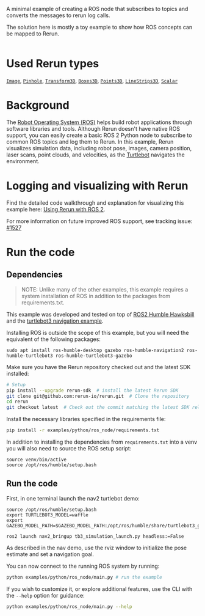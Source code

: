 <!--[metadata]
title = "ROS Node"
tags = ["2D", "3D", "mesh", "pinhole-camera", "ros", "time-series"]
thumbnail = "https://static.rerun.io/ros-node/93169b35c17f5ec02d94150efb74c7ba06372842/480w.png"
thumbnail_dimensions = [480, 480]
-->

A minimal example of creating a ROS node that subscribes to topics and converts the messages to rerun log calls.

The solution here is mostly a toy example to show how ROS concepts can be mapped to Rerun.

<picture>
  <source media="(max-width: 480px)" srcset="https://static.rerun.io/ros_node/de224f02697d8fa26a387e497ef5823a68122356/480w.png">
  <source media="(max-width: 768px)" srcset="https://static.rerun.io/ros_node/de224f02697d8fa26a387e497ef5823a68122356/768w.png">
  <source media="(max-width: 1024px)" srcset="https://static.rerun.io/ros_node/de224f02697d8fa26a387e497ef5823a68122356/1024w.png">
  <source media="(max-width: 1200px)" srcset="https://static.rerun.io/ros_node/de224f02697d8fa26a387e497ef5823a68122356/1200w.png">
  <img src="https://static.rerun.io/ros_node/de224f02697d8fa26a387e497ef5823a68122356/full.png" alt="">
</picture>

# Used Rerun types
[`Image`](https://www.rerun.io/docs/reference/types/archetypes/image), [`Pinhole`](https://www.rerun.io/docs/reference/types/archetypes/pinhole), [`Transform3D`](https://www.rerun.io/docs/reference/types/archetypes/transform3d), [`Boxes3D`](https://www.rerun.io/docs/reference/types/archetypes/boxes3d), [`Points3D`](https://www.rerun.io/docs/reference/types/archetypes/points3d), [`LineStrips3D`](https://www.rerun.io/docs/reference/types/archetypes/line_strips3d), [`Scalar`](https://www.rerun.io/docs/reference/types/archetypes/scalar)

# Background
The [Robot Operating System (ROS)](https://www.ros.org) helps build robot applications through software libraries and tools.
Although Rerun doesn't have native ROS support, you can easily create a basic ROS 2 Python node to subscribe to common ROS topics and log them to Rerun.
In this example, Rerun visualizes simulation data, including robot pose, images, camera position, laser scans, point clouds, and velocities, as the [Turtlebot](http://wiki.ros.org/turtlebot3) navigates the environment.

# Logging and visualizing with Rerun

Find the detailed code walkthrough and explanation for visualizing this example here: [Using Rerun with ROS 2](https://www.rerun.io/docs/howto/ros2-nav-turtlebot).

For more information on future improved ROS support, see tracking issue: [#1527](https://github.com/rerun-io/rerun/issues/1537)

# Run the code

## Dependencies

> NOTE: Unlike many of the other examples, this example requires a system installation of ROS
in addition to the packages from requirements.txt.

This example was developed and tested on top of [ROS2 Humble Hawksbill](https://docs.ros.org/en/humble/index.html)
and the [turtlebot3 navigation example](https://navigation.ros.org/getting_started/index.html).

Installing ROS is outside the scope of this example, but you will need the equivalent of the following packages:
```
sudo apt install ros-humble-desktop gazebo ros-humble-navigation2 ros-humble-turtlebot3 ros-humble-turtlebot3-gazebo
```

Make sure you have the Rerun repository checked out and the latest SDK installed:
```bash
# Setup
pip install --upgrade rerun-sdk  # install the latest Rerun SDK
git clone git@github.com:rerun-io/rerun.git  # Clone the repository
cd rerun
git checkout latest  # Check out the commit matching the latest SDK release
```
Install the necessary libraries specified in the requirements file:
```bash
pip install -r examples/python/ros_node/requirements.txt
```

In addition to installing the dependencies from `requirements.txt` into a venv you will also need to source the
ROS setup script:
```
source venv/bin/active
source /opt/ros/humble/setup.bash
```

## Run the code

First, in one terminal launch the nav2 turtlebot demo:
```
source /opt/ros/humble/setup.bash
export TURTLEBOT3_MODEL=waffle
export GAZEBO_MODEL_PATH=$GAZEBO_MODEL_PATH:/opt/ros/humble/share/turtlebot3_gazebo/models

ros2 launch nav2_bringup tb3_simulation_launch.py headless:=False
```

As described in the nav demo, use the rviz window to initialize the pose estimate and set a navigation goal.

You can now connect to the running ROS system by running:
```bash
python examples/python/ros_node/main.py # run the example
```

If you wish to customize it, or explore additional features, use the CLI with the `--help` option for guidance:
```bash
python examples/python/ros_node/main.py --help
```


[//]: # (First, in one terminal launch the nav2 turtlebot demo:)

[//]: # (```)

[//]: # (source /opt/ros/humble/setup.bash)

[//]: # (export TURTLEBOT3_MODEL=waffle)

[//]: # (export GAZEBO_MODEL_PATH=$GAZEBO_MODEL_PATH:/opt/ros/humble/share/turtlebot3_gazebo/models)

[//]: # ()
[//]: # (ros2 launch nav2_bringup tb3_simulation_launch.py headless:=False)

[//]: # (```)

[//]: # ()
[//]: # (As described in the nav demo, use the rviz window to initialize the pose estimate and set a navigation goal.)

[//]: # ()
[//]: # (You can now connect to the running ROS system by running:)

[//]: # (```)

[//]: # (python3 examples/python/ros_node/main.py)

[//]: # (```)
